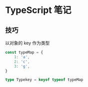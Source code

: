 # TypeScript 笔记



## 技巧

以对象的 key 作为类型



```typescript
const typeMap = {
    1: 'a',
    2: 'c',
    3: 'g',
}

type Typekey = keyof typeof typeMap
```

